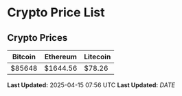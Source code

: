 # Crypto Price List

## Crypto Prices
| Bitcoin | Ethereum | Litecoin |
| ------- | -------- | -------- |
| $85648 | $1644.56 | $78.26 |
**Last Updated:** 2025-04-15 07:56 UTC
**Last Updated:** $DATE$
